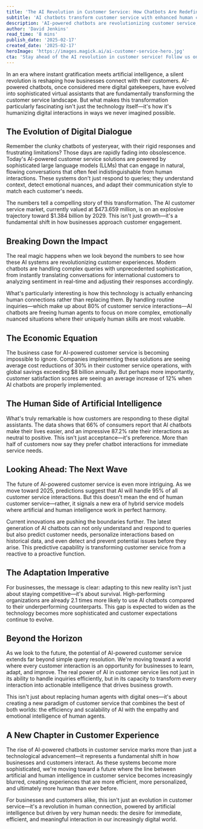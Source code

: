 ```yaml
---
title: 'The AI Revolution in Customer Service: How Chatbots Are Redefining Human Connection'
subtitle: 'AI chatbots transform customer service with enhanced human connections'
description: 'AI-powered chatbots are revolutionizing customer service, creating more human-like interactions while delivering significant cost savings and improved customer satisfaction. As the technology evolves toward handling 95% of customer interactions by 2025, businesses are discovering that AI isn''t replacing human connection—it''s enhancing it in unprecedented ways.'
author: 'David Jenkins'
read_time: '8 mins'
publish_date: '2025-02-17'
created_date: '2025-02-17'
heroImage: 'https://images.magick.ai/ai-customer-service-hero.jpg'
cta: 'Stay ahead of the AI revolution in customer service! Follow us on LinkedIn for daily insights into how artificial intelligence is transforming business relationships and customer experiences.'
---
```


In an era where instant gratification meets artificial intelligence, a silent revolution is reshaping how businesses connect with their customers. AI-powered chatbots, once considered mere digital gatekeepers, have evolved into sophisticated virtual assistants that are fundamentally transforming the customer service landscape. But what makes this transformation particularly fascinating isn't just the technology itself—it's how it's humanizing digital interactions in ways we never imagined possible.

## The Evolution of Digital Dialogue

Remember the clunky chatbots of yesteryear, with their rigid responses and frustrating limitations? Those days are rapidly fading into obsolescence. Today's AI-powered customer service solutions are powered by sophisticated large language models (LLMs) that can engage in natural, flowing conversations that often feel indistinguishable from human interactions. These systems don't just respond to queries; they understand context, detect emotional nuances, and adapt their communication style to match each customer's needs.

The numbers tell a compelling story of this transformation. The AI customer service market, currently valued at $473.659 million, is on an explosive trajectory toward $1.384 billion by 2029. This isn't just growth—it's a fundamental shift in how businesses approach customer engagement.

## Breaking Down the Impact

The real magic happens when we look beyond the numbers to see how these AI systems are revolutionizing customer experiences. Modern chatbots are handling complex queries with unprecedented sophistication, from instantly translating conversations for international customers to analyzing sentiment in real-time and adjusting their responses accordingly.

What's particularly interesting is how this technology is actually enhancing human connections rather than replacing them. By handling routine inquiries—which make up about 80% of customer service interactions—AI chatbots are freeing human agents to focus on more complex, emotionally nuanced situations where their uniquely human skills are most valuable.

## The Economic Equation

The business case for AI-powered customer service is becoming impossible to ignore. Companies implementing these solutions are seeing average cost reductions of 30% in their customer service operations, with global savings exceeding $8 billion annually. But perhaps more importantly, customer satisfaction scores are seeing an average increase of 12% when AI chatbots are properly implemented.

## The Human Side of Artificial Intelligence

What's truly remarkable is how customers are responding to these digital assistants. The data shows that 66% of consumers report that AI chatbots make their lives easier, and an impressive 87.2% rate their interactions as neutral to positive. This isn't just acceptance—it's preference. More than half of customers now say they prefer chatbot interactions for immediate service needs.

## Looking Ahead: The Next Wave

The future of AI-powered customer service is even more intriguing. As we move toward 2025, predictions suggest that AI will handle 95% of all customer service interactions. But this doesn't mean the end of human customer service—rather, it signals a new era of hybrid service models where artificial and human intelligence work in perfect harmony.

Current innovations are pushing the boundaries further. The latest generation of AI chatbots can not only understand and respond to queries but also predict customer needs, personalize interactions based on historical data, and even detect and prevent potential issues before they arise. This predictive capability is transforming customer service from a reactive to a proactive function.

## The Adaptation Imperative

For businesses, the message is clear: adapting to this new reality isn't just about staying competitive—it's about survival. High-performing organizations are already 2.1 times more likely to use AI chatbots compared to their underperforming counterparts. This gap is expected to widen as the technology becomes more sophisticated and customer expectations continue to evolve.

## Beyond the Horizon

As we look to the future, the potential of AI-powered customer service extends far beyond simple query resolution. We're moving toward a world where every customer interaction is an opportunity for businesses to learn, adapt, and improve. The real power of AI in customer service lies not just in its ability to handle inquiries efficiently, but in its capacity to transform every interaction into actionable intelligence that drives business growth.

This isn't just about replacing human agents with digital ones—it's about creating a new paradigm of customer service that combines the best of both worlds: the efficiency and scalability of AI with the empathy and emotional intelligence of human agents.

## A New Chapter in Customer Experience

The rise of AI-powered chatbots in customer service marks more than just a technological advancement—it represents a fundamental shift in how businesses and customers interact. As these systems become more sophisticated, we're moving toward a future where the line between artificial and human intelligence in customer service becomes increasingly blurred, creating experiences that are more efficient, more personalized, and ultimately more human than ever before.

For businesses and customers alike, this isn't just an evolution in customer service—it's a revolution in human connection, powered by artificial intelligence but driven by very human needs: the desire for immediate, efficient, and meaningful interaction in our increasingly digital world.